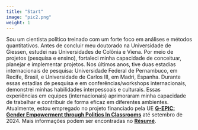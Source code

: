 ```yaml
---
title: "Start"
image: "pic2.png"
weight: 1
---
```


Sou um cientista político treinado com um forte foco em análises e métodos quantitativos. Antes de concluir meu doutorado na Universidade de Giessen, estudei nas Universidades de Colônia e Viena. Por meio de projetos (pesquisa e ensino), fortaleci minha capacidade de conceituar, planejar e implementar projetos. Nos últimos anos, tive duas estadias internacionais de pesquisa: Universidade Federal de Pernambuco, em Recife, Brasil, e Universidade de Carlos III, em Madri, Espanha. Durante essas estadias de pesquisa e em conferências/workshops internacionais, demonstrei minhas habilidades interpessoais e culturais. Essas experiências em equipes (internacionais) aprimoraram minha capacidade de trabalhar e contribuir de forma eficaz em diferentes ambientes. Atualmente, estou empregado no projeto financiado pela UE [**G-EPIC: Gender Empowerment through Politics In Classrooms**](https://g-epic.eu) até setembro de 2024. Mais informações podem ser encontradas no [**Résumé**](https://bpkleer.github.io/files/resume-kleer-pt.pdf).

